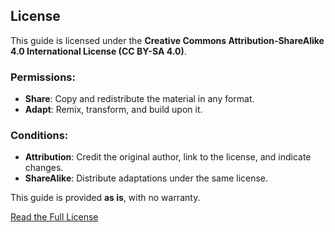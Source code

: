 ## License

This guide is licensed under the **Creative Commons Attribution-ShareAlike 4.0 International License (CC BY-SA 4.0)**.

### Permissions:
- **Share**: Copy and redistribute the material in any format.
- **Adapt**: Remix, transform, and build upon it.

### Conditions:
- **Attribution**: Credit the original author, link to the license, and indicate changes.
- **ShareAlike**: Distribute adaptations under the same license.

This guide is provided **as is**, with no warranty.

[Read the Full License](https://creativecommons.org/licenses/by-sa/4.0/)
